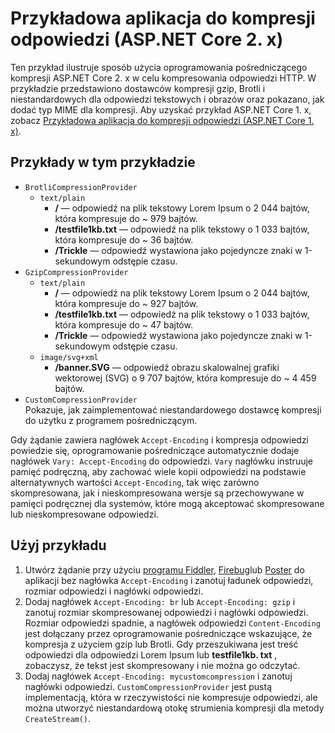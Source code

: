 # <a name="response-compression-sample-application-aspnet-core-2x"></a>Przykładowa aplikacja do kompresji odpowiedzi (ASP.NET Core 2. x)

Ten przykład ilustruje sposób użycia oprogramowania pośredniczącego kompresji ASP.NET Core 2. x w celu kompresowania odpowiedzi HTTP. W przykładzie przedstawiono dostawców kompresji gzip, Brotli i niestandardowych dla odpowiedzi tekstowych i obrazów oraz pokazano, jak dodać typ MIME dla kompresji. Aby uzyskać przykład ASP.NET Core 1. x, zobacz [Przykładowa aplikacja do kompresji odpowiedzi (ASP.NET Core 1. x)](https://github.com/dotnet/AspNetCore.Docs/tree/master/aspnetcore/performance/response-compression/samples/1.x).

## <a name="examples-in-this-sample"></a>Przykłady w tym przykładzie

* `BrotliCompressionProvider`
  * `text/plain`
    * **/** — odpowiedź na plik tekstowy Lorem Ipsum o 2 044 bajtów, która kompresuje do ~ 979 bajtów.
    * **/testfile1kb.txt** — odpowiedź na plik tekstowy o 1 033 bajtów, która kompresuje do ~ 36 bajtów.
    * **/Trickle** — odpowiedź wystawiona jako pojedyncze znaki w 1-sekundowym odstępie czasu.
* `GzipCompressionProvider`
  * `text/plain`
    * **/** — odpowiedź na plik tekstowy Lorem Ipsum o 2 044 bajtów, która kompresuje do ~ 927 bajtów.
    * **/testfile1kb.txt** — odpowiedź na plik tekstowy o 1 033 bajtów, która kompresuje do ~ 47 bajtów.
    * **/Trickle** — odpowiedź wystawiona jako pojedyncze znaki w 1-sekundowym odstępie czasu.
  * `image/svg+xml`
    * **/banner.SVG** — odpowiedź obrazu skalowalnej grafiki wektorowej (SVG) o 9 707 bajtów, która kompresuje do ~ 4 459 bajtów.
* `CustomCompressionProvider`<br>Pokazuje, jak zaimplementować niestandardowego dostawcę kompresji do użytku z programem pośredniczącym.

Gdy żądanie zawiera nagłówek `Accept-Encoding` i kompresja odpowiedzi powiedzie się, oprogramowanie pośredniczące automatycznie dodaje nagłówek `Vary: Accept-Encoding` do odpowiedzi. `Vary` nagłówku instruuje pamięć podręczną, aby zachować wiele kopii odpowiedzi na podstawie alternatywnych wartości `Accept-Encoding`, tak więc zarówno skompresowana, jak i nieskompresowana wersje są przechowywane w pamięci podręcznej dla systemów, które mogą akceptować skompresowane lub nieskompresowane odpowiedzi.

## <a name="use-the-sample"></a>Użyj przykładu

1. Utwórz żądanie przy użyciu [programu Fiddler](https://www.telerik.com/fiddler), [Firebug](https://getfirebug.com/)lub [Poster](https://www.getpostman.com/) do aplikacji bez nagłówka `Accept-Encoding` i zanotuj ładunek odpowiedzi, rozmiar odpowiedzi i nagłówki odpowiedzi.
1. Dodaj nagłówek `Accept-Encoding: br` lub `Accept-Encoding: gzip` i zanotuj rozmiar skompresowanej odpowiedzi i nagłówki odpowiedzi. Rozmiar odpowiedzi spadnie, a nagłówek odpowiedzi `Content-Encoding` jest dołączany przez oprogramowanie pośredniczące wskazujące, że kompresja z użyciem gzip lub Brotli. Gdy przeszukiwana jest treść odpowiedzi dla odpowiedzi Lorem Ipsum lub **testfile1kb. txt** , zobaczysz, że tekst jest skompresowany i nie można go odczytać.
1. Dodaj nagłówek `Accept-Encoding: mycustomcompression` i zanotuj nagłówki odpowiedzi. `CustomCompressionProvider` jest pustą implementacją, która w rzeczywistości nie kompresuje odpowiedzi, ale można utworzyć niestandardową otokę strumienia kompresji dla metody `CreateStream()`.

